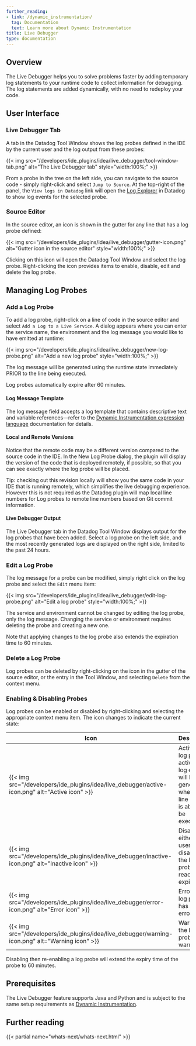 ```yaml
---
further_reading:
- link: /dynamic_instrumentation/
  tag: Documentation
  text: Learn more about Dynamic Instrumentation
title: Live Debugger
type: documentation
---
```

## Overview
The Live Debugger helps you to solve problems faster by adding temporary log statements to your runtime code to collect information for debugging. The log statements are added dynamically, with no need to redeploy your code.

## User Interface

### Live Debugger Tab
A tab in the Datadog Tool Window shows the log probes defined in the IDE by the current user and the log output from these probes:

{{< img src="/developers/ide_plugins/idea/live_debugger/tool-window-tab.png" alt="The Live Debugger tab" style="width:100%;" >}}

From a probe in the tree on the left side, you can navigate to the source code - simply right-click and select `Jump to Source`.  At the top-right of the panel, the `View logs in Datadog` link will open the [Log Explorer][2] in Datadog to show log events for the selected probe.

### Source Editor
In the source editor, an icon is shown in the gutter for any line that has a log probe defined:

{{< img src="/developers/ide_plugins/idea/live_debugger/gutter-icon.png" alt="Gutter icon in the source editor" style="width:100%;" >}}

Clicking on this icon will open the Datadog Tool Window and select the log probe.  Right-clicking the icon provides items to enable, disable, edit and delete the log probe.

## Managing Log Probes

### Add a Log Probe
To add a log probe, right-click on a line of code in the source editor and select `Add a Log to a Live Service`. A dialog appears where you can enter the service name, the environment and the log message you would like to have emitted at runtime:

{{< img src="/developers/ide_plugins/idea/live_debugger/new-log-probe.png" alt="Add a new log probe" style="width:100%;" >}}

The log message will be generated using the runtime state immediately PRIOR to the line being executed.  

Log probes automatically expire after 60 minutes.

#### Log Message Template
The log message field accepts a log template that contains descriptive text and variable references—refer to the [Dynamic Instrumentation expression language][3] documentation for details. 

#### Local and Remote Versions
Notice that the remote code may be a different version compared to the source code in the IDE.  In the New Log Probe dialog, the plugin will display the version of the code that is deployed remotely, if possible, so that you can see exactly where the log probe will be placed.

<div class="alert alert-info">Tip: checking out this revision locally will show you the same code in your IDE that is running remotely, which simplifies the live debugging experience.  However this is not required as the Datadog plugin will map local line numbers for Log probes to remote line numbers based on Git commit information.</div>

#### Live Debugger Output
The Live Debugger tab in the Datadog Tool Window displays output for the log probes that have been added.  Select a log probe on the left side, and the most recently generated logs are displayed on the right side, limited to the past 24 hours.

### Edit a Log Probe
The log message for a probe can be modified, simply right click on the log probe and select the `Edit` menu item:

{{< img src="/developers/ide_plugins/idea/live_debugger/edit-log-probe.png" alt="Edit a log probe" style="width:100%;" >}}

The service and environment cannot be changed by editing the log probe, only the log message.  Changing the service or environment requires deleting the probe and creating a new one.

Note that applying changes to the log probe also extends the expiration time to 60 minutes.

### Delete a Log Probe
Log probes can be deleted by right-clicking on the icon in the gutter of the source editor, or the entry in the Tool Window, and selecting `Delete` from the context menu.

### Enabling & Disabling Probes
Log probes can be enabled or disabled by right-clicking and selecting the appropriate context menu item.  The icon changes to indicate the current state:

| Icon         | Description                                                             |
|--------------|-------------------------------------------------------------------------|
| {{< img src="/developers/ide_plugins/idea/live_debugger/active-icon.png" alt="Active icon" >}}           | Active – the log probe is active and log events will be generated when the line of code is about to be executed.|
| {{< img src="/developers/ide_plugins/idea/live_debugger/inactive-icon.png" alt="Inactive icon" >}}            | Disabled – either the user disabled the log probe or it reached the expiry time.                                                           |
| {{< img src="/developers/ide_plugins/idea/live_debugger/error-icon.png" alt="Error icon" >}}            | Error – the log probe has an error.                                                           |
| {{< img src="/developers/ide_plugins/idea/live_debugger/warning-icon.png" alt="Warning icon" >}}            | Warning – the log probe has a warning.                                             |

Disabling then re-enabling a log probe will extend the expiry time of the probe to 60 minutes.

## Prerequisites
The Live Debugger feature supports Java and Python  and is subject to the same setup requirements as [Dynamic Instrumentation][1].

## Further reading

{{< partial name="whats-next/whats-next.html" >}}

[1]: /dynamic_instrumentation/
[2]: /logs/explorer/
[3]: /dynamic_instrumentation/expression-language/
